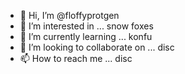 - 👋 Hi, I’m @floffyprotgen
- 👀 I’m interested in ... snow foxes
- 🌱 I’m currently learning ... konfu
- 💞️ I’m looking to collaborate on ... disc
- 📫 How to reach me ... disc

<!---
floffyprotgen/floffyprotgen is a ✨ special ✨ repository because its `README.md` (this file) appears on your GitHub profile.
You can click the Preview link to take a look at your changes.
--->
